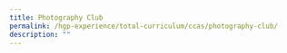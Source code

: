 ```yaml
---
title: Photography Club
permalink: /hgp-experience/total-curriculum/ccas/photography-club/
description: ""
---
```


